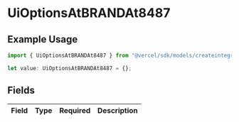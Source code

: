 # UiOptionsAtBRANDAt8487

## Example Usage

```typescript
import { UiOptionsAtBRANDAt8487 } from "@vercel/sdk/models/createintegrationstoredirectop.js";

let value: UiOptionsAtBRANDAt8487 = {};
```

## Fields

| Field       | Type        | Required    | Description |
| ----------- | ----------- | ----------- | ----------- |
